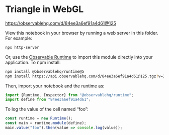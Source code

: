 # Triangle in WebGL

https://observablehq.com/d/84ee3a6ef91a4d61@125

View this notebook in your browser by running a web server in this folder. For
example:

~~~sh
npx http-server
~~~

Or, use the [Observable Runtime](https://github.com/observablehq/runtime) to
import this module directly into your application. To npm install:

~~~sh
npm install @observablehq/runtime@5
npm install https://api.observablehq.com/d/84ee3a6ef91a4d61@125.tgz?v=3
~~~

Then, import your notebook and the runtime as:

~~~js
import {Runtime, Inspector} from "@observablehq/runtime";
import define from "84ee3a6ef91a4d61";
~~~

To log the value of the cell named “foo”:

~~~js
const runtime = new Runtime();
const main = runtime.module(define);
main.value("foo").then(value => console.log(value));
~~~

